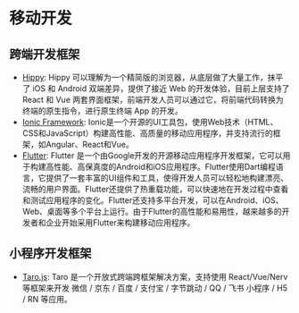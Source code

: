 # 移动开发

## 跨端开发框架

- [Hippy](https://github.com/Tencent/Hippy): Hippy 可以理解为一个精简版的浏览器，从底层做了大量工作，抹平了 iOS 和 Android 双端差异，提供了接近 Web 的开发体验，目前上层支持了 React 和 Vue 两套界面框架，前端开发人员可以通过它，将前端代码转换为终端的原生指令，进行原生终端 App 的开发。
- [Ionic Framework](https://github.com/ionic-team/ionic-framework): Ionic是一个开源的UI工具包，使用Web技术（HTML、CSS和JavaScript）构建高性能、高质量的移动应用程序，并支持流行的框架，如Angular、React和Vue。
- [Flutter](https://flutter.dev/): Flutter 是一个由Google开发的开源移动应用程序开发框架，它可以用于构建高性能、高保真度的Android和iOS应用程序。Flutter使用Dart编程语言，它提供了一套丰富的UI组件和工具，使得开发人员可以轻松地构建漂亮、流畅的用户界面。Flutter还提供了热重载功能，可以快速地在开发过程中查看和测试应用程序的变化。Flutter还支持多平台开发，可以在Android、iOS、Web、桌面等多个平台上运行。由于Flutter的高性能和易用性，越来越多的开发者和企业开始采用Flutter来构建移动应用程序。

## 小程序开发框架

- [Taro.js](https://taro.jd.com/): Taro 是一个开放式跨端跨框架解决方案，支持使用 React/Vue/Nerv 等框架来开发 微信 / 京东 / 百度 / 支付宝 / 字节跳动 / QQ / 飞书 小程序 / H5 / RN 等应用。
